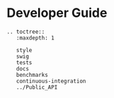 Developer Guide
===============

```eval_rst
.. toctree::
   :maxdepth: 1

   style
   swig
   tests
   docs
   benchmarks
   continuous-integration
   ../Public_API
```
